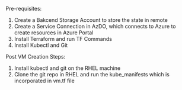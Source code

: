 Pre-requisites:
1. Create a Bakcend Storage Account to store the state in remote
2. Create a Service Connection in AzDO, which connects to Azure to create resources in Azure Portal
3. Install Terraform and run TF Commands
4. Install Kubectl and Git


Post VM Creation Steps:
1. Install kubectl and git on the RHEL machine
2. Clone the git repo in RHEL and run the kube_manifests which is incorporated in vm.tf file
